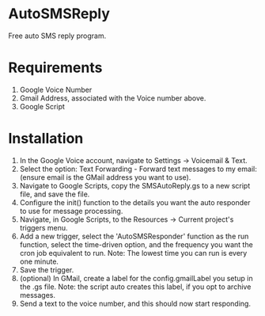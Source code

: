 # AutoSMSReply
Free auto SMS reply program.

Requirements
================
 1. Google Voice Number
 2. Gmail Address, associated with the Voice number above.
 3. Google Script
 
 
Installation
================
1. In the Google Voice account, navigate to Settings -> Voicemail & Text.
2. Select the option: Text Forwarding - Forward text messages to my email: (ensure email is the GMail address you want to use).
3. Navigate to Google Scripts, copy the SMSAutoReply.gs to a new script file, and save the file.
4. Configure the init() function to the details you want the auto responder to use for message processing.
5. Navigate, in Google Scripts, to the Resources -> Current project's triggers menu.
6. Add a new trigger, select the 'AutoSMSResponder' function as the run function, select the time-driven option, and the frequency you want the cron job equivalent to run. Note: The lowest time you can run is every one minute.
7. Save the trigger.
8. (optional) In GMail, create a label for the config.gmailLabel you setup in the .gs file. Note: the script auto creates this label, if you opt to archive messages.
9. Send a text to the voice number, and this should now start responding.
